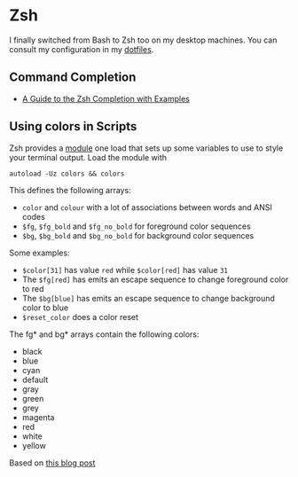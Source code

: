 # Zsh

I finally switched from Bash to Zsh too on my desktop machines. You can consult
my configuration in my [dotfiles](https://github.com/mrolli/dotfiles/tree/main/config/zsh).

## Command Completion

- [A Guide to the Zsh Completion with Examples](https://thevaluable.dev/zsh-completion-guide-examples/)

## Using colors in Scripts

Zsh provides a [module](https://github.com/zsh-users/zsh/blob/master/Functions/Misc/colors)
one load that sets up some variables to use to style your terminal output. Load
the module with

    autoload -Uz colors && colors

This defines the following arrays:

- `color` and `colour` with a lot of associations between words and ANSI codes
- `$fg`, `$fg_bold` and `$fg_no_bold` for foreground color sequences
- `$bg`, `$bg_bold` and `$bg_no_bold` for background color sequences

Some examples:

- `$color[31]` has value `red` while `$color[red]` has value `31`
- The `$fg[red]` has emits an escape sequence to change foreground color to red
- The `$bg[blue]` has emits an escape sequence to change background color to
  blue
- `$reset_color` does a color reset

The fg\* and bg\* arrays contain the following colors:

- black
- blue
- cyan
- default
- gray
- green
- grey
- magenta
- red
- white
- yellow

Based on [this blog post](https://www.rockhoppertech.com/blog/zsh-using-color/)
